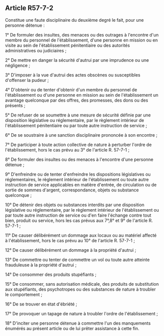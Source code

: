Article R57-7-2
----
Constitue une faute disciplinaire du deuxième degré le fait, pour une personne
détenue :

1° De formuler des insultes, des menaces ou des outrages à l'encontre d'un
membre du personnel de l'établissement, d'une personne en mission ou en visite
au sein de l'établissement pénitentiaire ou des autorités administratives ou
judiciaires ;

2° De mettre en danger la sécurité d'autrui par une imprudence ou une négligence
;

3° D'imposer à la vue d'autrui des actes obscènes ou susceptibles d'offenser la
pudeur ;

4° D'obtenir ou de tenter d'obtenir d'un membre du personnel de l'établissement
ou d'une personne en mission au sein de l'établissement un avantage quelconque
par des offres, des promesses, des dons ou des présents ;

5° De refuser de se soumettre à une mesure de sécurité définie par une
disposition législative ou réglementaire, par le règlement intérieur de
l'établissement pénitentiaire ou par toute autre instruction de service ;

6° De se soustraire à une sanction disciplinaire prononcée à son encontre ;

7° De participer à toute action collective de nature à perturber l'ordre de
l'établissement, hors le cas prévu au 3° de l'article R. 57-7-1 ;

8° De formuler des insultes ou des menaces à l'encontre d'une personne détenue ;

9° D'enfreindre ou de tenter d'enfreindre les dispositions législatives ou
réglementaires, le règlement intérieur de l'établissement ou toute autre
instruction de service applicables en matière d'entrée, de circulation ou de
sortie de sommes d'argent, correspondance, objets ou substance quelconque ;

10° De détenir des objets ou substances interdits par une disposition
législative ou réglementaire, par le règlement intérieur de l'établissement ou
par toute autre instruction de service ou d'en faire l'échange contre tout bien,
produit ou service, hors les cas prévus aux 7°,8° et 9° de l'article R. 57-7-1 ;

11° De causer délibérément un dommage aux locaux ou au matériel affecté à
l'établissement, hors le cas prévu au 10° de l'article R. 57-7-1 ;

12° De causer délibérément un dommage à la propriété d'autrui ;

13° De commettre ou tenter de commettre un vol ou toute autre atteinte
frauduleuse à la propriété d'autrui ;

14° De consommer des produits stupéfiants ;

15° De consommer, sans autorisation médicale, des produits de substitution aux
stupéfiants, des psychotropes ou des substances de nature à troubler le
comportement ;

16° De se trouver en état d'ébriété ;

17° De provoquer un tapage de nature à troubler l'ordre de l'établissement ;

18° D'inciter une personne détenue à commettre l'un des manquements énumérés au
présent article ou de lui prêter assistance à cette fin.
